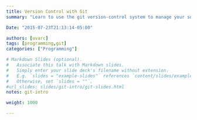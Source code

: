 ```yaml
---
title: Version Control with Git
summary: "Learn to use the git version-control system to manage your software projects.  Back up your projects on Github."

Date: "2015-07-23T21:13:14-05:00"

authors: [uvarc]
tags: [programming,git]
categories: ["Programming"]

# Markdown Slides (optional).
#   Associate this talk with Markdown slides.
#   Simply enter your slide deck's filename without extension.
#   E.g. `slides = "example-slides"` references `content/slides/example-slides.md`.
#   Otherwise, set `slides = ""`.
#url_slides: slides/git-intro/git-slides.html
notes: git-intro

weight: 1000

---
```



